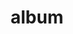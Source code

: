 ---
layout: album
resource: facebook
title: "album"
description: "masonry"
active: gallery
header-img: "img/gallery-bg.jpg"
album-title: "my 9th album"
images:
  - image_path: lemylan/Quần dài (7)/2405400506286174_375058275_2405400502952841_3396783662128777674_n.jpg
  - image_path: lemylan/Quần dài (7)/2405400532952838_375057234_2405400529619505_587128321215064898_n.jpg
  - image_path: lemylan/Quần dài (7)/2465985456894345_409178509_2465985453561012_1499518384887103552_n.jpg
  - image_path: lemylan/Quần dài (7)/2467334076759483_408476159_2467334070092817_4398323682130914134_n.jpg
  - image_path: lemylan/Quần dài (7)/2487843854708505_417872531_2487844951375062_1920514737137618420_n.jpg
  - image_path: lemylan/Quần dài (7)/2490589254433965_419610766_2490589251100632_2546149307137787496_n.jpg
  - image_path: lemylan/Quần dài (7)/2495968883896002_422123434_2495969107229313_7136622665975510468_n.jpg
  - image_path: lemylan/Quần dài (7)/2615175748641981_450369317_2615177471975142_4171772066067179034_n.jpg
  - image_path: lemylan/Quần dài (7)/2615175785308644_450434235_2615177488641807_8392499934206961093_n.jpg
  - image_path: lemylan/Quần dài (7)/2650637178429171_456390988_2650637608429128_8451552218599788871_n.jpg
  - image_path: lemylan/Quần dài (7)/2680266332132922_461028146_2680268878799334_6830361291004805451_n.jpg
  - image_path: lemylan/Quần dài (7)/2681341995358689_461086352_2681344268691795_302300662605261955_n.jpg
  - image_path: lemylan/Quần dài (7)/2687480751411480_461602496_2687494818076740_8766184699498659022_n.jpg
  - image_path: lemylan/Quần dài (7)/2687480764744812_461675558_2687494824743406_7684319821745692225_n.jpg
  - image_path: lemylan/Quần dài (7)/2687480831411472_461651588_2687494854743403_7640149370322807655_n.jpg
  - image_path: lemylan/Quần dài (7)/2714605682032320_464005713_2714615948697960_9066865209497047011_n.jpg
---
